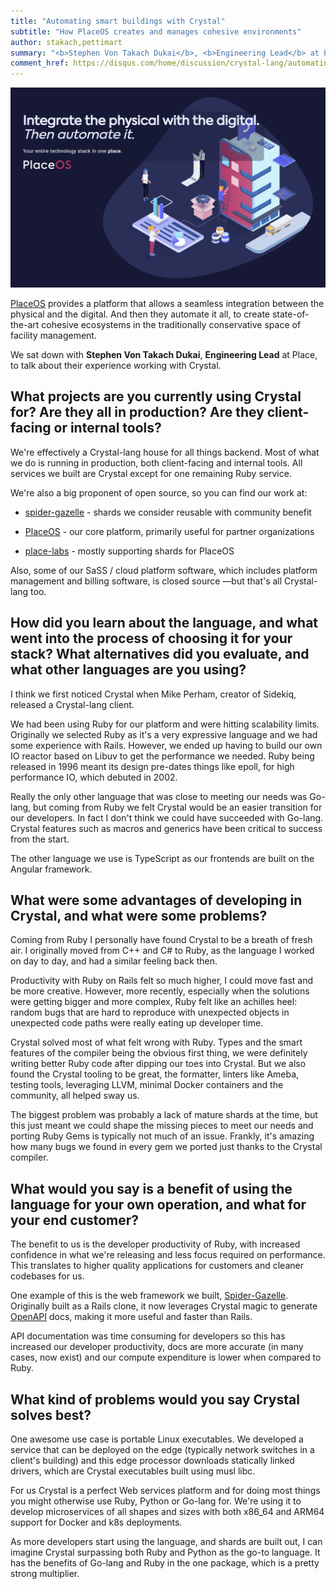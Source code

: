 ```yaml
---
title: "Automating smart buildings with Crystal"
subtitle: "How PlaceOS creates and manages cohesive environments"
author: stakach,pettimart
summary: "<b>Stephen Von Takach Dukai</b>, <b>Engineering Lead</b> at PlaceOS, talks about their experience working with Crystal."
comment_href: https://disqus.com/home/discussion/crystal-lang/automating_smart_buildings_with_crystal_how_placeos_creates_and_manages_cohesive_environments/
---
```

<img src="/assets/blog/2023-01-24-placeos.png" class="center" />

[PlaceOS](https://place.technology/) provides a platform that allows a seamless integration between the physical and the digital. And then they automate it all, to create state-of-the-art cohesive ecosystems in the traditionally conservative space of facility management.

We sat down with **Stephen Von Takach Dukai**, **Engineering Lead** at Place, to talk about their experience working with Crystal.

## What projects are you currently using Crystal for? Are they all in production? Are they client-facing or internal tools?

We're effectively a Crystal-lang house for all things backend. Most of what we do is running in production, both client-facing and internal tools. All services we built are Crystal except for one remaining Ruby service.

We're also a big proponent of open source, so you can find our work at:

* [spider-gazelle](https://github.com/spider-gazelle) - shards we consider reusable with community benefit

* [PlaceOS](https://github.com/PlaceOS) - our core platform, primarily useful for partner organizations

* [place-labs](https://github.com/place-labs) - mostly supporting shards for PlaceOS

Also, some of our SaSS / cloud platform software, which includes platform management and billing software, is closed source —but that's all Crystal-lang too.

## How did you learn about the language, and what went into the process of choosing it for your stack? What alternatives did you evaluate, and what other languages are you using?

I think we first noticed Crystal when Mike Perham, creator of Sidekiq, released a Crystal-lang client.

We had been using Ruby for our platform and were hitting scalability limits. Originally we selected Ruby as it's a very expressive language and we had some experience with Rails. However, we ended up having to build our own IO reactor based on Libuv to get the performance we needed.
Ruby being released in 1996 meant its design pre-dates things like epoll, for high performance IO, which debuted in 2002.

Really the only other language that was close to meeting our needs was Go-lang, but coming from Ruby we felt Crystal would be an easier transition for our developers. In fact I don't think we could have succeeded with Go-lang. Crystal features such as macros and generics have been critical to success from the start.

The other language we use is TypeScript as our frontends are built on the Angular framework.

## What were some advantages of developing in Crystal, and what were some problems?

Coming from Ruby I personally have found Crystal to be a breath of fresh air. I originally moved from C++ and C# to Ruby, as the language I worked on day to day, and had a similar feeling back then.

Productivity with Ruby on Rails felt so much higher, I could move fast and be more creative. However, more recently, especially when the solutions were getting bigger and more complex, Ruby felt like an achilles heel: random bugs that are hard to reproduce with unexpected objects in unexpected code paths were really eating up developer time.

Crystal solved most of what felt wrong with Ruby. Types and  the smart features of the compiler being the obvious first thing, we were definitely writing better Ruby code after dipping our toes into Crystal. But we also found the Crystal tooling to be great, the formatter, linters like Ameba, testing tools, leveraging LLVM, minimal Docker containers and the community, all helped sway us.

The biggest problem was probably a lack of mature shards at the time, but this just meant we could shape the missing pieces to meet our needs and porting Ruby Gems is typically not much of an issue. Frankly, it's amazing how many bugs we found in every gem we ported just thanks to the Crystal compiler.

## What would you say is a benefit of using the language for your own operation, and what for your end customer?

The benefit to us is the developer productivity of Ruby, with increased confidence in what we're releasing and less focus required on performance. This translates to higher quality applications for customers and cleaner codebases for us.

One example of this is the web framework we built, [Spider-Gazelle](https://spider-gazelle.net/). Originally built as a Rails clone, it now leverages Crystal magic to generate [OpenAPI](https://www.openapis.org/) docs, making it more useful and faster than Rails.

API documentation was time consuming for developers so this has increased our developer productivity, docs are more accurate (in many cases, now exist) and our compute expenditure is lower when compared to Ruby.

## What kind of problems would you say Crystal solves best?

One awesome use case is portable Linux executables. We developed a service that can be deployed on the edge (typically network switches in a client's building) and this edge processor downloads statically linked drivers, which are Crystal executables built using musl libc.

For us Crystal is a perfect Web services platform and for doing most things you might otherwise use Ruby, Python or Go-lang for. We're using it to develop microservices of all shapes and sizes with both x86_64 and ARM64 support for Docker and k8s deployments.

As more developers start using the language, and shards are built out, I can imagine Crystal surpassing both Ruby and Python as the go-to language. It has the benefits of Go-lang and Ruby in the one package, which is a pretty strong multiplier.
